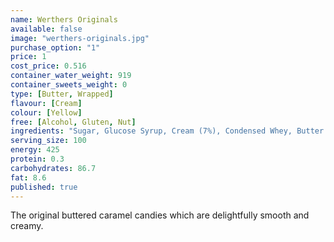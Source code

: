 ```yaml
---
name: Werthers Originals
available: false
image: "werthers-originals.jpg"
purchase_option: "1"
price: 1
cost_price: 0.516
container_water_weight: 919
container_sweets_weight: 0
type: [Butter, Wrapped]
flavour: [Cream]
colour: [Yellow]
free: [Alcohol, Gluten, Nut]
ingredients: "Sugar, Glucose Syrup, Cream (7%), Condensed Whey, Butter (4.5%), Cane Sugar Syrup, Salt, Butterfat, Emulsifier: Soya Lecithin, Flavouring"
serving_size: 100
energy: 425
protein: 0.3
carbohydrates: 86.7
fat: 8.6
published: true
---
```

The original buttered caramel candies which are delightfully smooth and creamy.